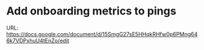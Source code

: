 # Add onboarding metrics to pings

URL: https://docs.google.com/document/d/15SmgG27sE5HHqkRHfw0p6PMng646k7VDPxhuU4tEnZo/edit
